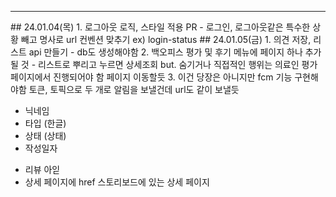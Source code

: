<hr>
## 24.01.04(목)
1. 로그아웃 로직, 스타일 적용 PR
   -  로그인, 로그아웃같은 특수한 상황 빼고 명사로 url 컨벤션 맞추기 ex) login-status
## 24.01.05(금)
1. 의견 저장, 리스트 api 만들기
   - db도 생성해야함
2. 백오피스 평가 및 후기 메뉴에 페이지 하나 추가될 것
   - 리스트로 뿌리고 누르면 상세조회 but. 숨기거나 직접적인 행위는 의료인 평가 페이지에서 진행되어야 함 페이지 이동할듯
3. 이건 당장은 아니지만 fcm 기능 구현해야함 토큰, 토픽으로 두 개로 알림을 보낼건데 url도 같이 보낼듯


- 닉네임
- 타입 (한글)
- 상태 (상태)
- 작성일자
+ 리뷰 아읻 
+ 상세 페이지에 href 스토리보드에 있는 상세 페이지